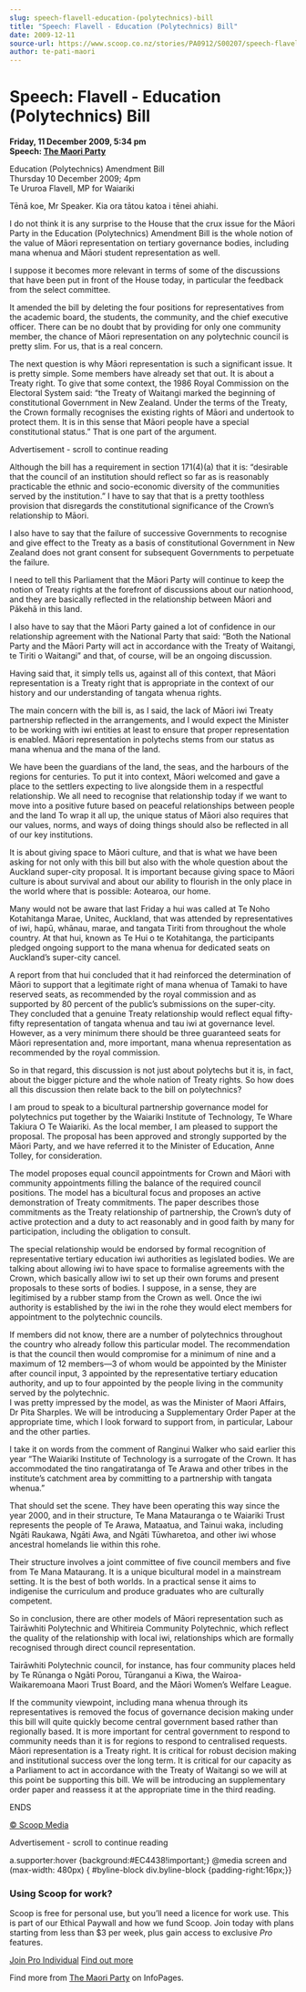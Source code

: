 ```yaml
---
slug: speech-flavell-education-(polytechnics)-bill
title: "Speech: Flavell - Education (Polytechnics) Bill"
date: 2009-12-11
source-url: https://www.scoop.co.nz/stories/PA0912/S00207/speech-flavell-education-polytechnics-bill.htm
author: te-pati-maori
---
```

Speech: Flavell - Education (Polytechnics) Bill
===============================================

**Friday, 11 December 2009, 5:34 pm**  
**Speech: [The Maori Party](https://info.scoop.co.nz/The_Maori_Party)**

Education (Polytechnics) Amendment Bill  
Thursday 10 December 2009; 4pm  
Te Ururoa Flavell, MP for Waiariki

Tēnā koe, Mr Speaker. Kia ora tātou katoa i tēnei ahiahi.

I do not think it is any surprise to the House that the crux issue for the Māori Party in the Education (Polytechnics) Amendment Bill is the whole notion of the value of Māori representation on tertiary governance bodies, including mana whenua and Māori student representation as well.

I suppose it becomes more relevant in terms of some of the discussions that have been put in front of the House today, in particular the feedback from the select committee.

It amended the bill by deleting the four positions for representatives from the academic board, the students, the community, and the chief executive officer. There can be no doubt that by providing for only one community member, the chance of Māori representation on any polytechnic council is pretty slim. For us, that is a real concern.

The next question is why Māori representation is such a significant issue. It is pretty simple. Some members have already set that out. It is about a Treaty right. To give that some context, the 1986 Royal Commission on the Electoral System said: “the Treaty of Waitangi marked the beginning of constitutional Government in New Zealand. Under the terms of the Treaty, the Crown formally recognises the existing rights of Māori and undertook to protect them. It is in this sense that Māori people have a special constitutional status.” That is one part of the argument.

Advertisement - scroll to continue reading





Although the bill has a requirement in section 171(4)(a) that it is: “desirable that the council of an institution should reflect so far as is reasonably practicable the ethnic and socio-economic diversity of the communities served by the institution.” I have to say that that is a pretty toothless provision that disregards the constitutional significance of the Crown’s relationship to Māori.

I also have to say that the failure of successive Governments to recognise and give effect to the Treaty as a basis of constitutional Government in New Zealand does not grant consent for subsequent Governments to perpetuate the failure.

I need to tell this Parliament that the Māori Party will continue to keep the notion of Treaty rights at the forefront of discussions about our nationhood, and they are basically reflected in the relationship between Māori and Pākehā in this land.

I also have to say that the Māori Party gained a lot of confidence in our relationship agreement with the National Party that said: “Both the National Party and the Māori Party will act in accordance with the Treaty of Waitangi, te Tiriti o Waitangi” and that, of course, will be an ongoing discussion.

Having said that, it simply tells us, against all of this context, that Māori representation is a Treaty right that is appropriate in the context of our history and our understanding of tangata whenua rights.

The main concern with the bill is, as I said, the lack of Māori iwi Treaty partnership reflected in the arrangements, and I would expect the Minister to be working with iwi entities at least to ensure that proper representation is enabled. Māori representation in polytechs stems from our status as mana whenua and the mana of the land.

We have been the guardians of the land, the seas, and the harbours of the regions for centuries. To put it into context, Māori welcomed and gave a place to the settlers expecting to live alongside them in a respectful relationship. We all need to recognise that relationship today if we want to move into a positive future based on peaceful relationships between people and the land To wrap it all up, the unique status of Māori also requires that our values, norms, and ways of doing things should also be reflected in all of our key institutions.

It is about giving space to Māori culture, and that is what we have been asking for not only with this bill but also with the whole question about the Auckland super-city proposal. It is important because giving space to Māori culture is about survival and about our ability to flourish in the only place in the world where that is possible: Aotearoa, our home.

Many would not be aware that last Friday a hui was called at Te Noho Kotahitanga Marae, Unitec, Auckland, that was attended by representatives of iwi, hapū, whānau, marae, and tangata Tiriti from throughout the whole country. At that hui, known as Te Hui o te Kotahitanga, the participants pledged ongoing support to the mana whenua for dedicated seats on Auckland’s super-city cancel.

A report from that hui concluded that it had reinforced the determination of Māori to support that a legitimate right of mana whenua of Tamaki to have reserved seats, as recommended by the royal commission and as supported by 80 percent of the public’s submissions on the super-city. They concluded that a genuine Treaty relationship would reflect equal fifty-fifty representation of tangata whenua and tau iwi at governance level. However, as a very minimum there should be three guaranteed seats for Māori representation and, more important, mana whenua representation as recommended by the royal commission.

So in that regard, this discussion is not just about polytechs but it is, in fact, about the bigger picture and the whole nation of Treaty rights. So how does all this discussion then relate back to the bill on polytechnics?

I am proud to speak to a bicultural partnership governance model for polytechnics put together by the Waiariki Institute of Technology, Te Whare Takiura O Te Waiariki. As the local member, I am pleased to support the proposal. The proposal has been approved and strongly supported by the Māori Party, and we have referred it to the Minister of Education, Anne Tolley, for consideration.

The model proposes equal council appointments for Crown and Māori with community appointments filling the balance of the required council positions. The model has a bicultural focus and proposes an active demonstration of Treaty commitments. The paper describes those commitments as the Treaty relationship of partnership, the Crown’s duty of active protection and a duty to act reasonably and in good faith by many for participation, including the obligation to consult.

The special relationship would be endorsed by formal recognition of representative tertiary education iwi authorities as legislated bodies. We are talking about allowing iwi to have space to formalise agreements with the Crown, which basically allow iwi to set up their own forums and present proposals to these sorts of bodies. I suppose, in a sense, they are legitimised by a rubber stamp from the Crown as well. Once the iwi authority is established by the iwi in the rohe they would elect members for appointment to the polytechnic councils.

If members did not know, there are a number of polytechnics throughout the country who already follow this particular model. The recommendation is that the council then would compromise for a minimum of nine and a maximum of 12 members—3 of whom would be appointed by the Minister after council input, 3 appointed by the representative tertiary education authority, and up to four appointed by the people living in the community served by the polytechnic.  
I was pretty impressed by the model, as was the Minister of Maori Affairs, Dr Pita Sharples. We will be introducing a Supplementary Order Paper at the appropriate time, which I look forward to support from, in particular, Labour and the other parties.

I take it on words from the comment of Ranginui Walker who said earlier this year “The Waiariki Institute of Technology is a surrogate of the Crown. It has accommodated the tino rangatiratanga of Te Arawa and other tribes in the institute’s catchment area by committing to a partnership with tangata whenua.”

That should set the scene. They have been operating this way since the year 2000, and in their structure, Te Mana Matauranga o te Waiariki Trust represents the people of Te Arawa, Mataatua, and Tainui waka, including Ngāti Raukawa, Ngāti Awa, and Ngāti Tūwharetoa, and other iwi whose ancestral homelands lie within this rohe.

Their structure involves a joint committee of five council members and five from Te Mana Mataurang. It is a unique bicultural model in a mainstream setting. It is the best of both worlds. In a practical sense it aims to indigenise the curriculum and produce graduates who are culturally competent.

So in conclusion, there are other models of Māori representation such as Tairāwhiti Polytechnic and Whitireia Community Polytechnic, which reflect the quality of the relationship with local iwi, relationships which are formally recognised through direct council representation.

Tairāwhiti Polytechnic council, for instance, has four community places held by Te Rūnanga o Ngāti Porou, Tūranganui a Kiwa, the Wairoa-Waikaremoana Maori Trust Board, and the Māori Women’s Welfare League.

If the community viewpoint, including mana whenua through its representatives is removed the focus of governance decision making under this bill will quite quickly become central government based rather than regionally based. It is more important for central government to respond to community needs than it is for regions to respond to centralised requests. Māori representation is a Treaty right. It is critical for robust decision making and institutional success over the long term. It is critical for our capacity as a Parliament to act in accordance with the Treaty of Waitangi so we will at this point be supporting this bill. We will be introducing an supplementary order paper and reassess it at the appropriate time in the third reading.

ENDS

[© Scoop Media](http://www.scoop.co.nz/about/terms.html)  

Advertisement - scroll to continue reading



a.supporter:hover {background:#EC4438!important;} @media screen and (max-width: 480px) { #byline-block div.byline-block {padding-right:16px;}}

### Using Scoop for work?

Scoop is free for personal use, but you’ll need a licence for work use. This is part of our Ethical Paywall and how we fund Scoop. Join today with plans starting from less than $3 per week, plus gain access to exclusive _Pro_ features.  
  
[Join Pro Individual](https://pro.scoop.co.nz/Individual/?from=ProIn24) [Find out more](https://pro.scoop.co.nz/using-scoop-for-work/?from=ProIn24)

Find more from [The Maori Party](https://info.scoop.co.nz/The_Maori_Party) on InfoPages.
